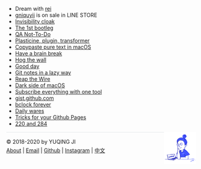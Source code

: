 <head>
<!-- Global site tag (gtag.js) - Google Analytics -->
<script async src="https://www.googletagmanager.com/gtag/js?id=UA-168364188-1"></script>
<script>
  window.dataLayer = window.dataLayer || [];
  function gtag(){dataLayer.push(arguments);}
  gtag('js', new Date());

  gtag('config', 'UA-168364188-1');
</script>
</head>

- Dream with [rei](https://gniquyij.github.io/rei) 
- [gniquyij](https://line.me/S/sticker/13205806/?lang=en&ref=gnsh_stickerDetail) is on sale in LINE STORE
- [Invisibility cloak](https://gniquyij.github.io/invCloak/)
- [The 1st bootleg](en/2020/08/10/bootleg_1.md)
- [QA Not-To-Do](en/2020/07/20/qa-not-to-do.md)
- [Plasticine, plugin, transformer](en/2020/07/09/persona.md)
- [Copypaste pure text in macOS](en/2020/05/31/pureText.md)
- [Have a brain break](https://gniquyij.github.io/brainbreak/)
- [Hog the wall](https://gniquyij.github.io/wallhog/)
- [Good day](https://gniquyij.github.io/gooday/)
- [Git notes in a lazy way](https://gniquyij.github.io/etontig/)
- [Reap the Wire](en/2020/03/29/reap-the-wire.md)
- [Dark side of macOS](https://gniquyij.github.io/tuqiu/)
- [Subscribe everything with one tool](https://gniquyij.github.io/satsie/)
- [gist.github.com](https://gniquyij.github.io/wcrXic/gist-github-com/gist-github-com)
- [bclock forever](https://gniquyij.github.io/bclock/)
- [Daily wares](en/2020/02/15/wares.md)
- [Tricks for your Github Pages](en/2020/01/20/tricks-for-gh-pages.md)
- [220 and 284](en/2018/08/06/220-and-284.md)

<div><a href="https://gniquyij.github.io/daily"><img src="https://github.com/gniquyij/gniquyij.github.io/blob/master/avatar.png?raw=true" style="float:right;width:85px;height:85px"/></a></div><div style="border-top:1px solid #e1e4e8;padding-top:16px"></div>
<div>© 2018-2020 by YUQING JI</div>
<div style="padding-top:0.3em"><a href="https://gniquyij.github.io/en/about">About</a> | <a href="mailto:yuqing.ji@outlook.com">Email</a> | <a href="https://github.com/gniquyij">Github</a> | <a href="https://www.instagram.com/gniquyij/">Instagram</a> | <a href="https://gniquyij.github.io/zh">中文</a></div>